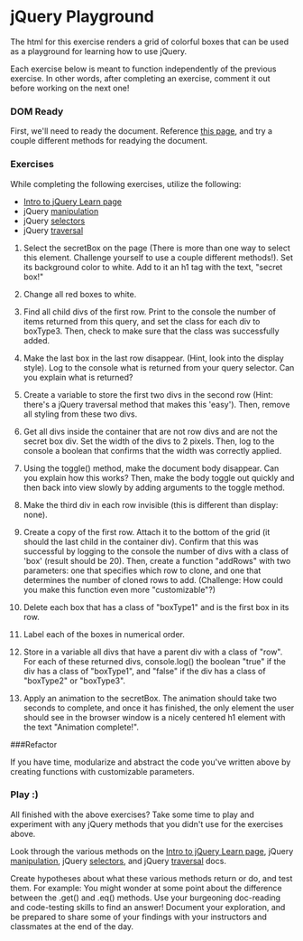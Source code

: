 # jQuery Playground

The html for this exercise renders a grid of colorful boxes that can be used as a playground for learning how to use jQuery.

Each exercise below is meant to function independently of the previous exercise. In other words, after completing an exercise, comment it out before working on the next one!

### DOM Ready

First, we'll need to ready the document. Reference [this page](https://learn.jquery.com/using-jquery-core/document-ready/), and try a couple different methods for readying the document.

### Exercises

While completing the following exercises, utilize the following:
* [Intro to jQuery Learn page](https://learn.galvanize.com/content/gSchool/browser-dom-curriculum/master/jQuery/README.md)
* jQuery [manipulation](http://api.jquery.com/category/manipulation/)
* jQuery  [selectors](http://api.jquery.com/category/selectors/)
* jQuery [traversal](http://api.jquery.com/category/traversing/)

1. Select the secretBox on the page (There is more than one way to select this element. Challenge yourself to use a couple different methods!). Set its background color to white.  Add to it an h1 tag with the text, "secret box!"

2. Change all red boxes to white.

3. Find all child divs of the first row. Print to the console the number of items returned from this query, and set the class for each div to boxType3. Then, check to make sure that the class was successfully added.

4. Make the last box in the last row disappear. (Hint, look into the display style). Log to the console what is returned from your query selector. Can you explain what is returned?

5. Create a variable to store the first two divs in the second row (Hint: there's a jQuery traversal method that makes this 'easy'). Then, remove all styling from these two divs.

6. Get all divs inside the container that are not row divs and are not the secret box div.  Set the width of the divs to 2 pixels. Then, log to the console a boolean that confirms that the width was correctly applied.

7. Using the toggle() method, make the document body disappear. Can you explain how this works? Then, make the body toggle out quickly and then back into view slowly by adding arguments to the toggle method.

8. Make the third div in each row invisible (this is different than display: none).

9. Create a copy of the first row. Attach it to the bottom of the grid (it should the last child in the container div). Confirm that this was successful by logging to the console the number of divs with a class of 'box' (result should be 20). Then, create a function "addRows" with two parameters: one that specifies which row to clone, and one that determines the number of cloned rows to add. (Challenge: How could you make this function even more "customizable"?)

10. Delete each box that has a class of "boxType1" and is the first box in its row.

11. Label each of the boxes in numerical order.

12. Store in a variable all divs that have a parent div with a class of "row". For each of these returned divs, console.log() the boolean "true" if the div has a class of "boxType1", and "false" if the div has a class of "boxType2" or "boxType3".

13. Apply an animation to the secretBox. The animation should take two seconds to complete, and once it has finished, the only element the user should see in the browser window is a nicely centered h1 element with the text "Animation complete!".

###Refactor

If you have time, modularize and abstract the code you've written above by creating functions with customizable parameters.

### Play :)

All finished with the above exercises? Take some time to play and experiment with any jQuery methods that you didn't use for the exercises above.

Look through the various methods on the [Intro to jQuery Learn page](https://learn.galvanize.com/content/gSchool/browser-dom-curriculum/master/jQuery/README.md), jQuery [manipulation](http://api.jquery.com/category/manipulation/), jQuery  [selectors](http://api.jquery.com/category/selectors/), and jQuery [traversal](http://api.jquery.com/category/traversing/) docs.

Create hypotheses about what these various methods return or do, and test them. For example: You might wonder at some point about the difference between the .get() and .eq() methods. Use your burgeoning doc-reading and code-testing skills to find an answer! Document your exploration, and be prepared to share some of your findings with your instructors and classmates at the end of the day.
